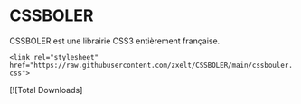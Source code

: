 # CSSBOLER
CSSBOLER est une librairie CSS3 entièrement française.

```<link rel="stylesheet" href="https://raw.githubusercontent.com/zxelt/CSSBOLER/main/cssbouler.css">```

[![Total Downloads]
